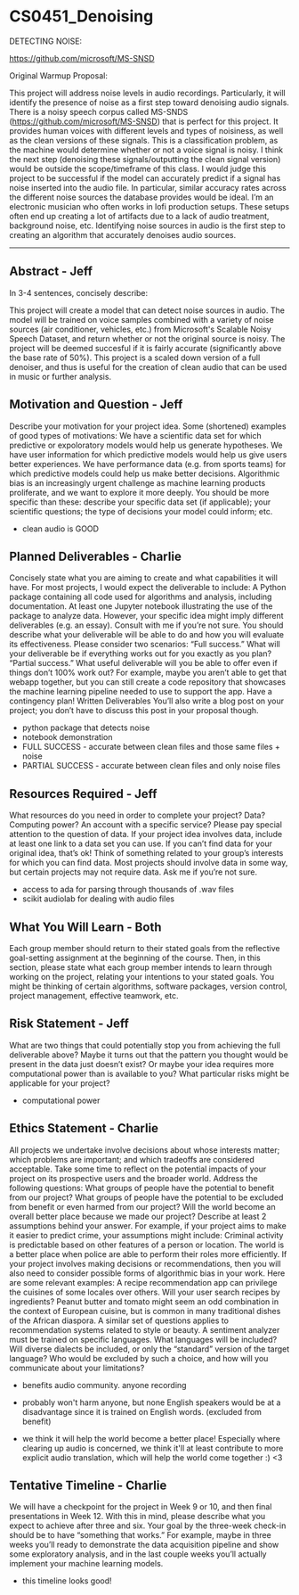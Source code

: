 # CS0451_Denoising

DETECTING NOISE:

https://github.com/microsoft/MS-SNSD


Original Warmup Proposal:

This project will address noise levels in audio recordings. Particularly, it will identify the presence of noise as a first step toward denoising audio signals.
There is a noisy speech corpus called MS-SNDS (https://github.com/microsoft/MS-SNSD) that is perfect for this project. It provides human voices with different levels and types of noisiness, as well as the clean versions of these signals.
This is a classification problem, as the machine would determine whether or not a voice signal is noisy. I think the next step (denoising these signals/outputting the clean signal version) would be outside the scope/timeframe of this class.
I would judge this project to be successful if the model can accurately predict if a signal has noise inserted into the audio file. In particular, similar accuracy rates across the different noise sources the database provides would be ideal.
I’m an electronic musician who often works in lofi production setups. These setups often end up creating a lot of artifacts due to a lack of audio treatment, background noise, etc. Identifying noise sources in audio is the first step to creating an algorithm that accurately denoises audio sources.


________________________________________________________________________________________________


## Abstract - Jeff

In 3-4 sentences, concisely describe:

This project will create a model that can detect noise sources in audio. The model will be trained on voice samples combined with a variety of noise sources
(air conditioner, vehicles, etc.) from Microsoft's Scalable Noisy Speech Dataset, and return whether or not the original source is noisy. The project will be
deemed succesful if it is fairly accurate (significantly above the base rate of 50%). This project is a scaled down version of a full denoiser, and thus is 
useful for the creation of clean audio that can be used in music or further analysis.

<!-- What problem your project addresses.
The overall approach you will use to solve the problem.
How you propose to evaluate your success against your stated goals. -->

## Motivation and Question - Jeff

Describe your motivation for your project idea. Some (shortened) examples of good types of motivations:
We have a scientific data set for which predictive or expoloratory models would help us generate hypotheses.
We have user information for which predictive models would help us give users better experiences.
We have performance data (e.g. from sports teams) for which predictive models could help us make better decisions.
Algorithmic bias is an increasingly urgent challenge as machine learning products proliferate, and we want to explore it more deeply.
You should be more specific than these: describe your specific data set (if applicable); your scientific questions; the type of decisions your model could inform; etc.

- clean audio is GOOD

## Planned Deliverables - Charlie

Concisely state what you are aiming to create and what capabilities it will have. For most projects, I would expect the deliverable to include:
A Python package containing all code used for algorithms and analysis, including documentation.
At least one Jupyter notebook illustrating the use of the package to analyze data.
However, your specific idea might imply different deliverables (e.g. an essay). Consult with me if you’re not sure.
You should describe what your deliverable will be able to do and how you will evaluate its effectiveness. Please consider two scenarios:
“Full success.” What will your deliverable be if everything works out for you exactly as you plan?
“Partial success.” What useful deliverable will you be able to offer even if things don’t 100% work out? For example, maybe you aren’t able to get that webapp together, but you can still create a code repository that showcases the machine learning pipeline needed to use to support the app. Have a contingency plan!
Written Deliverables
You’ll also write a blog post on your project; you don’t have to discuss this post in your proposal though.

- python package that detects noise
- notebook demonstration
- FULL SUCCESS - accurate between clean files and those same files + noise
- PARTIAL SUCCESS - accurate between clean files and only noise files


## Resources Required - Jeff

What resources do you need in order to complete your project? Data? Computing power? An account with a specific service?
Please pay special attention to the question of data. If your project idea involves data, include at least one link to a data set you can use. If you can’t find data for your original idea, that’s ok! Think of something related to your group’s interests for which you can find data.
Most projects should involve data in some way, but certain projects may not require data. Ask me if you’re not sure.

- access to ada for parsing through thousands of .wav files
- scikit audiolab for dealing with audio files

## What You Will Learn - Both

Each group member should return to their stated goals from the reflective goal-setting assignment at the beginning of the course. Then, in this section, please state what each group member intends to learn through working on the project, relating your intentions to your stated goals. You might be thinking of certain algorithms, software packages, version control, project management, effective teamwork, etc.

## Risk Statement - Jeff

What are two things that could potentially stop you from achieving the full deliverable above? Maybe it turns out that the pattern you thought would be present in the data just doesn’t exist? Or maybe your idea requires more computational power than is available to you? What particular risks might be applicable for your project?

- computational power

## Ethics Statement - Charlie

All projects we undertake involve decisions about whose interests matter; which problems are important; and which tradeoffs are considered acceptable. Take some time to reflect on the potential impacts of your project on its prospective users and the broader world. Address the following questions:
What groups of people have the potential to benefit from our project?
What groups of people have the potential to be excluded from benefit or even harmed from our project?
Will the world become an overall better place because we made our project? Describe at least 2 assumptions behind your answer. For example, if your project aims to make it easier to predict crime, your assumptions might include:
Criminal activity is predictable based on other features of a person or location.
The world is a better place when police are able to perform their roles more efficiently.
If your project involves making decisions or recommendations, then you will also need to consider possible forms of algorithmic bias in your work. Here are some relevant examples:
A recipe recommendation app can privilege the cuisines of some locales over others. Will your user search recipes by ingredients? Peanut butter and tomato might seem an odd combination in the context of European cuisine, but is common in many traditional dishes of the African diaspora. A similar set of questions applies to recommendation systems related to style or beauty.
A sentiment analyzer must be trained on specific languages. What languages will be included? Will diverse dialects be included, or only the “standard” version of the target language? Who would be excluded by such a choice, and how will you communicate about your limitations?

- benefits audio community. anyone recording
- probably won't harm anyone, but none English speakers would be at a disadvantage since it is trained on English words. (excluded from benefit)

- we think it will help the world become a better place! Especially where clearing up audio is concerned, we think it'll at least contribute to more explicit audio translation, which will help the world come together :) <3 

## Tentative Timeline - Charlie

We will have a checkpoint for the project in Week 9 or 10, and then final presentations in Week 12. With this in mind, please describe what you expect to achieve after three and six. Your goal by the three-week check-in should be to have “something that works.” For example, maybe in three weeks you’ll ready to demonstrate the data acquisition pipeline and show some exploratory analysis, and in the last couple weeks you’ll actually implement your machine learning models.

- this timeline looks good!